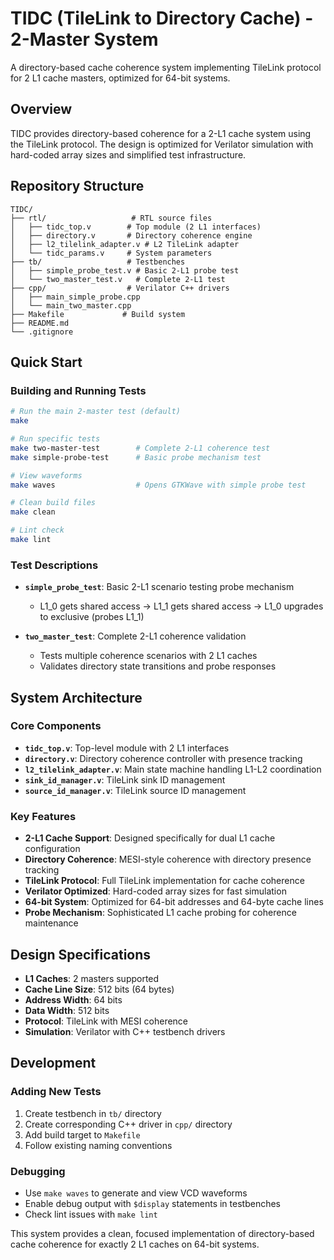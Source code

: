 # TIDC (TileLink to Directory Cache) - 2-Master System

A directory-based cache coherence system implementing TileLink protocol for 2 L1 cache masters, optimized for 64-bit systems.

## Overview

TIDC provides directory-based coherence for a 2-L1 cache system using the TileLink protocol. The design is optimized for Verilator simulation with hard-coded array sizes and simplified test infrastructure.

## Repository Structure

```
TIDC/
├── rtl/                   # RTL source files
│   ├── tidc_top.v        # Top module (2 L1 interfaces)
│   ├── directory.v       # Directory coherence engine
│   ├── l2_tilelink_adapter.v # L2 TileLink adapter
│   └── tidc_params.v     # System parameters
├── tb/                   # Testbenches
│   ├── simple_probe_test.v # Basic 2-L1 probe test
│   └── two_master_test.v   # Complete 2-L1 test
├── cpp/                  # Verilator C++ drivers
│   ├── main_simple_probe.cpp
│   └── main_two_master.cpp
├── Makefile             # Build system
├── README.md
└── .gitignore
```

## Quick Start

### Building and Running Tests

```bash
# Run the main 2-master test (default)
make

# Run specific tests
make two-master-test        # Complete 2-L1 coherence test
make simple-probe-test      # Basic probe mechanism test

# View waveforms
make waves                  # Opens GTKWave with simple probe test

# Clean build files
make clean

# Lint check
make lint
```

### Test Descriptions

- **`simple_probe_test`**: Basic 2-L1 scenario testing probe mechanism
  - L1_0 gets shared access → L1_1 gets shared access → L1_0 upgrades to exclusive (probes L1_1)
  
- **`two_master_test`**: Complete 2-L1 coherence validation
  - Tests multiple coherence scenarios with 2 L1 caches
  - Validates directory state transitions and probe responses

## System Architecture

### Core Components

- **`tidc_top.v`**: Top-level module with 2 L1 interfaces
- **`directory.v`**: Directory coherence controller with presence tracking
- **`l2_tilelink_adapter.v`**: Main state machine handling L1-L2 coordination
- **`sink_id_manager.v`**: TileLink sink ID management
- **`source_id_manager.v`**: TileLink source ID management

### Key Features

- **2-L1 Cache Support**: Designed specifically for dual L1 cache configuration
- **Directory Coherence**: MESI-style coherence with directory presence tracking
- **TileLink Protocol**: Full TileLink implementation for cache coherence
- **Verilator Optimized**: Hard-coded array sizes for fast simulation
- **64-bit System**: Optimized for 64-bit addresses and 64-byte cache lines
- **Probe Mechanism**: Sophisticated L1 cache probing for coherence maintenance

## Design Specifications

- **L1 Caches**: 2 masters supported
- **Cache Line Size**: 512 bits (64 bytes)
- **Address Width**: 64 bits
- **Data Width**: 512 bits
- **Protocol**: TileLink with MESI coherence
- **Simulation**: Verilator with C++ testbench drivers

## Development

### Adding New Tests

1. Create testbench in `tb/` directory
2. Create corresponding C++ driver in `cpp/` directory  
3. Add build target to `Makefile`
4. Follow existing naming conventions

### Debugging

- Use `make waves` to generate and view VCD waveforms
- Enable debug output with `$display` statements in testbenches
- Check lint issues with `make lint`


This system provides a clean, focused implementation of directory-based cache coherence for exactly 2 L1 caches on 64-bit systems. 